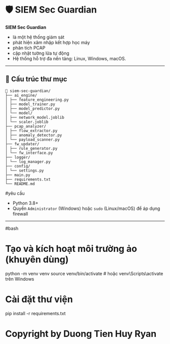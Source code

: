 # 🛡️ SIEM Sec Guardian

**SIEM Sec Guardian** 
- là một hệ thống giám sát
- phát hiện xâm nhập kết hợp học máy
- phân tích PCAP
- cập nhật tường lửa tự động
- Hệ thống hỗ trợ đa nền tảng: Linux, Windows, macOS.

---

## 📁 Cấu trúc thư mục
```
📁 siem-sec-guardian/
├── ai_engine/
│ ├── feature_engineering.py
│ ├── model_trainer.py
│ ├── model_predictor.py
│ └── model/
│ ├── network_model.joblib
│ └── scaler.joblib
├── pcap_analyzer/
│ ├── flow_extractor.py
│ ├── anomaly_detector.py
│ └── payload_scanner.py
├── fw_updater/
│ ├── rule_generator.py
│ └── fw_interface.py
├── logger/
│ └── log_manager.py
├── config/
│ └── settings.py
├── main.py
├── requirements.txt
└── README.md
```
#yêu cầu

- Python 3.8+
- Quyền `Administrator` (Windows) hoặc `sudo` (Linux/macOS) để áp dụng firewall

---

#bash
# Tạo và kích hoạt môi trường ảo (khuyên dùng)
python -m venv venv
source venv/bin/activate  # hoặc venv\Scripts\activate trên Windows

# Cài đặt thư viện
pip install -r requirements.txt

# Copyright by Duong Tien Huy Ryan